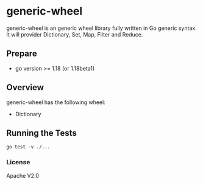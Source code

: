 # generic-wheel

generic-wheel is an generic wheel library fully written in Go generic syntax. It will provider Dictionary, Set, Map, Filter and Reduce.


## Prepare

* go version >= 1.18 (or 1.18beta1)


## Overview

generic-wheel has the following wheel:
* Dictionary


## Running the Tests

```shell
go test -v ./...
```


### License

Apache V2.0

